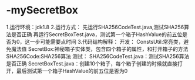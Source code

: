 # -mySecretBox
1.运行环境：jdk1.8
2.运行方式：
        先运行SHA256CodeTest.java,测试SHA256算法是否正确
        再运行SecretBoxTest.java，测试第一个箱子HashValue的前五位是否为0，这一步可能需要点时间
3.代码结构解释：
    开发：
        ConstsUtil:常亮类，避免魔法值
        SecretBox:神秘箱子实体类，包含四个箱子的属性，和打开箱子的方法
        SHA256Code:SHA256算法
    测试：
    SHA256CodeTest.java：测试SHA256算法是否正确
    SecretBoxTest.java：创建10个箱子，每个箱子创建的时候就直接打开，最后测试第一个箱子HashValue的前五位是否为0
        